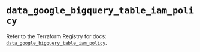 # `data_google_bigquery_table_iam_policy`

Refer to the Terraform Registry for docs: [`data_google_bigquery_table_iam_policy`](https://registry.terraform.io/providers/hashicorp/google-beta/6.50.0/docs/data-sources/google_bigquery_table_iam_policy).
